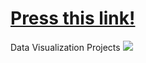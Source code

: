 # [Press this link!](https://calvinjamesheath.github.io/Visualize-Data-with-a-Bar-Chart-/)
Data Visualization Projects
![](https://github.com/CalvinJamesHeath/Visualize-Data-with-a-Bar-Chart-/blob/master/img.png?raw=true)
